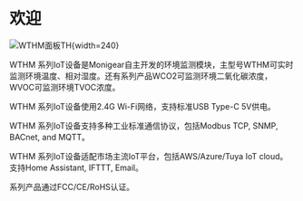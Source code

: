 # 欢迎

![WTHM面板TH](assets/images/th.png){width=240}

WTHM 系列IoT设备是Monigear自主开发的环境监测模块，主型号WTHM可实时监测环境温度、相对湿度。还有系列产品WCO2可监测环境二氧化碳浓度，WVOC可监测环境TVOC浓度。

WTHM 系列IoT设备使用2.4G Wi-Fi网络，支持标准USB Type-C 5V供电。

WTHM 系列IoT设备支持多种工业标准通信协议，包括Modbus TCP, SNMP, BACnet, and MQTT。

WTHM 系列IoT设备适配市场主流IoT平台，包括AWS/Azure/Tuya IoT cloud。支持Home Assistant, IFTTT, Email。

系列产品通过FCC/CE/RoHS认证。

